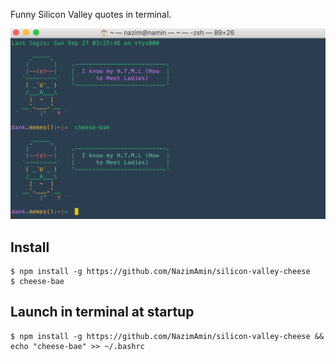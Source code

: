 Funny Silicon Valley quotes in terminal.

![](screenshot.png)

## Install

```
$ npm install -g https://github.com/NazimAmin/silicon-valley-cheese 
$ cheese-bae
```

## Launch in terminal at startup 

```
$ npm install -g https://github.com/NazimAmin/silicon-valley-cheese && echo "cheese-bae" >> ~/.bashrc
```


